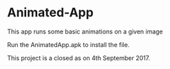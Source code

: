 # Animated-App
This app runs some basic animations on a given image

Run the AnimatedApp.apk to install the file. 

This project is a closed as on 4th September 2017.
